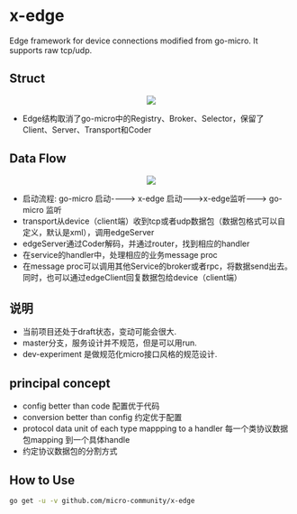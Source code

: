 # x-edge

Edge framework for device connections modified from go-micro.
It supports raw tcp/udp.

## Struct

<div align="center">
    <img src="https://github.com/micro-community/x-edge/blob/master/Struct.png">
</div>

+ Edge结构取消了go-micro中的Registry、Broker、Selector，保留了Client、Server、Transport和Coder

## Data Flow

<div align="center">
    <img src="https://github.com/micro-community/x-edge/blob/master/data%20flow.png">
</div>

+ 启动流程: go-micro  启动----> x-edge 启动--->x-edge监听---> go-micro 监听
+ transport从device（client端）收到tcp或者udp数据包（数据包格式可以自定义，默认是xml），调用edgeServer
+ edgeServer通过Coder解码，并通过router，找到相应的handler
+ 在service的handler中，处理相应的业务message proc
+ 在message proc可以调用其他Service的broker或者rpc，将数据send出去。同时，也可以通过edgeClient回复数据包给device（client端）

## 说明

+ 当前项目还处于draft状态，变动可能会很大.
+ master分支，服务设计并不规范，但是可以用run.
+ dev-experiment 是做规范化micro接口风格的规范设计.


## principal concept

+ config better than code 配置优于代码
+ conversion better than config 约定优于配置
+ protocol data unit of each type mappping to a handler 每一个类协议数据包mapping 到一个具体handle
+ 约定协议数据包的分割方式

## How to Use

```bash
go get -u -v github.com/micro-community/x-edge

```
